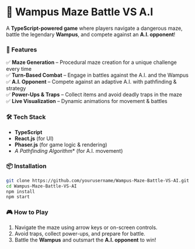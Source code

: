 # 🏹 Wampus Maze Battle VS A.I  
A **TypeScript-powered game** where players navigate a dangerous maze, battle the legendary **Wampus**, and compete against an **A.I. opponent**!  

### 🎯 Features  
✅ **Maze Generation** – Procedural maze creation for a unique challenge every time  
✅ **Turn-Based Combat** – Engage in battles against the A.I. and the Wampus  
✅ **A.I. Opponent** – Compete against an adaptive A.I. with pathfinding & strategy  
✅ **Power-Ups & Traps** – Collect items and avoid deadly traps in the maze  
✅ **Live Visualization** – Dynamic animations for movement & battles  

### 🛠️ Tech Stack  
- **TypeScript**  
- **React.js** (for UI)  
- **Phaser.js** (for game logic & rendering)  
- **A* Pathfinding Algorithm** (for A.I. movement)  

### 📦 Installation  
```bash
git clone https://github.com/yourusername/Wampus-Maze-Battle-VS-AI.git  
cd Wampus-Maze-Battle-VS-AI  
npm install  
npm start  
```

### 🎮 How to Play  
1. Navigate the maze using arrow keys or on-screen controls.  
2. Avoid traps, collect power-ups, and prepare for battle.  
3. Battle the **Wampus** and outsmart the **A.I. opponent** to win!  

